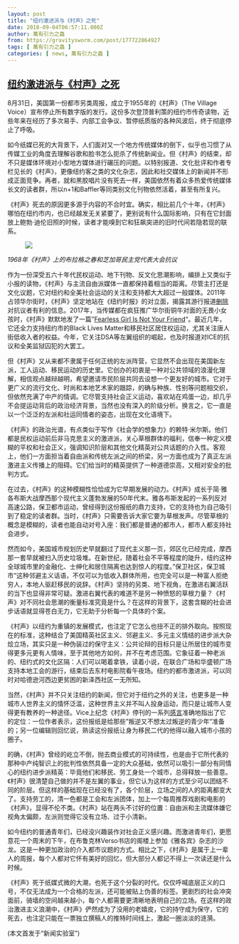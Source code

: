 ```yaml
---
layout: post
title: "纽约激进派与《村声》之死"
date: 2018-09-04T06:57:11.000Z
author: 萬有引力之蟲
from: https://gravitysworm.com/post/177722864927
tags: [ 萬有引力之蟲 ]
categories: [ news, 萬有引力之蟲 ]
---
```

<!--1536044231000-->
[纽约激进派与《村声》之死](https://gravitysworm.com/post/177722864927)
------

<div>
<p>8月31日，美国第一份都市另类周报，成立于1955年的《村声》（The Village Voice）宣布停止所有数字版的发行。这份多次登顶普利策的纽约市传奇读物，近些年来在经历了多次易手、内部工会争议、暂停纸质版的各种风波后，终于彻底停止了呼吸。</p><p>如今纸媒已死的大背景下，人们面对又一个地方传统媒体的倒下，似乎也习惯了从传媒工业的角度去理解谷歌和脸书怎么扼杀了传统新闻业。但《村声》的结束，却不只是媒体环境对小型地方媒体进行碾压的问题。以特别报道、文化批评和作者专栏见长的《村声》，更像纽约客之类的文化杂志，因此和社交媒体上的新闻并不形成正面竞争。再者，就和黑胶唱片没有死去一样，美国依然有着众多热爱传统媒体长文的读者群，所以n+1和Baffler等同类别文化刊物依然活着，甚至有所复兴。</p><p>《村声》死去的原因更多源于内容的不合时宜。确实，相比前几个十年，《村声》哪怕在纽约市内，也已经越发无关紧要了，更别说有什么国际影响，只有在它封面放上鲍勃·迪伦旧照的时候，读者才能嗅到它和狂飙突进的旧时代间若隐若现的联系。</p><figure class="tmblr-full" data-orig-height="2077" data-orig-width="1366"><img src="https://64.media.tumblr.com/67b8a7e19b94c73e262cf9201f164975/tumblr_inline_peir3p4WTb1qmojoa_540.jpg" data-orig-height="2077" data-orig-width="1366"/></figure><p><i>1968年《村声》上的布拉格之春和芝加哥民主党代表大会抗议</i></p><p>作为一份深受五六十年代民权运动、地下刊物、反文化思潮影响，编排上又类似于小报的读物，《村声》与主流自由派媒体一直都保持着相当的距离。尽管主打还是文化议题，它对纽约和全美社会运动的关注和支持都大大超过一般媒体。2011年占领华尔街时，《村声》坚定地站在《纽约时报》的对立面，揭露其游行报道<a href="https://www.villagevoice.com/2011/10/02/why-did-the-new-york-times-change-their-brooklyn-bridge-arrests-story/" target="_blank">删除</a>对抗议者有利的信息。2017年，当传媒都在疯狂推广华尔街铜牛对面的无畏小女孩时，《村声》默默地发了一篇”<a href="https://www.villagevoice.com/2017/04/25/fearless-girl-is-not-your-friend/" target="_blank">Fearless Girl Is Not Your Friend</a>“。最近几年，它还全力支持纽约市的Black Lives Matter和移民社区居住权运动，尤其关注唐人街低收入者的权益。今年，它关注DSA等左翼组织的崛起，也及时报道对ICE的抗议和全美监狱囚犯的大罢工。</p><p>但《村声》又从来都不隶属于任何正统的左派阵营，它显然不会出现在美国新左派，工人运动、移民运动的历史里。它创办的初衷是一种对公共领域的浪漫化理解，相信观点越辩越明，希望邀请市民阶层共同去设想一个更友好的城市。它对于更广义的流行文化、时尚和本地艺术家的跟踪，的确与种族、性别等问题相交织，但依然充满了中产的情调。它尽管支持社会正义运动，喜欢站在鸡蛋一边，却几乎不会提运动背后的政治经济背景，当然也没有深入的阶级分析。换言之，它一直是以一个泛泛的左派和社运同情者的姿态，出现在文化语境下。</p><p>《村声》的政治光谱，有点类似于写作《社会学的想象力》的赖特·米尔斯。他们都是民权运动前后非马克思主义的激进派，关心草根群体的福利，信奉一种定义模糊的平权和社会正义，强调知识阶层和其他文化精英对公共话题的介入性。客观上，他们一方面担当着自由派和传统左派之间的桥梁，另一方面也成为了真正左派激进主义传播上的阻碍。它们给当时的精英提供了一种道德崇高，又相对安全的批判方式。</p><p>在过去，《村声》的这种模糊性恰恰成为它早期发展的动力。《村声》成长于简·雅各布斯大战摩西那个现代主义蓬勃发展的50年代末。雅各布斯发起的一系列反对高速公路，保卫都市运动，曾经得到这份报纸的鼎力支持，它的支持也为自己吸引到了稳定的读者群。当时，《村声》只需要告诉大家它要为草根发声。尽管草根的概念是模糊的，读者也能自动对号入座：我们都是普通的都市人，都市人都支持社会进步。</p><p>然而如今，美国城市规划历史早就翻过了现代主义那一页，郊区化已经完成，摩西那一套早就被扫入历史垃圾堆。在新世纪，随着社会不平等程度的陡升，纽约这种全球城市里的金融化、士绅化和居住隔离也达到惊人的程度。”保卫社区，保卫城市“这种邻避主义话语，不仅可以为低收入群体所用，也完全可以是一种富人拒绝穷人，本地人驱赶移民的说辞。《村声》坚持的另类、地下视角，在激进右翼活跃的当下也显得非常可疑。激进右翼代表的难道不是另一种愤怒的草根力量？《村声》对不同社会思潮的衡量标准究竟是什么？在这样的背景下，这套含糊的社会进步话语就显得苍白无力，它无助于分析每一个具体的个案。</p><p>《村声》以纽约为重镇的发展模式，也注定了它怎么也扭不正的排外取向。按照现在的标准，这种结合了美国精英社区主义、邻避主义、多元主义情结的进步派大杂烩立场，其实只是一种伪装过的保守主义：公共论辩的目标只是让所居住的城市变得更多元更有人情味，至于其他地方如何，并不在考虑范围。它象征着一种老派的、纽约式的文化区隔：人们可以喝着拿铁，读着小说，在联合广场和华盛顿广场支持本地工会的游行，结束后去东村电影院看午夜场。纽约的都市激进派，可以同时对哈德逊河西边更贫困的新泽西社区一无所知。</p><p>当然，《村声》并不只关注纽约的新闻，但它对于纽约之外的关注，也更多是一种城市人世界主义的情怀泛滥，这种世界主义并不叫人投身运动，而只是让城市人变得更有教养的一种途径。Vice上纪念《村声》停刊的一系列<a href="https://www.vice.com/en_us/article/pawjeb/native-new-yorkers-reflect-on-the-death-of-the-village-voice" target="_blank">感言</a>准确地指出了它的定位：一位作者表示，这份报纸是给那些”叛逆又不想太过叛逆的青少年“准备的；另一位编辑则回忆说，熟读这份报纸让身为移民二代的他得以融入城市小孩的圈子。</p><p>的确，《村声》曾经的屹立不倒，抛去商业模式的可持续性，也是由于它所代表的那种中产纯智识上的批判性依然具备一定的大众基础，依然可以吸引一部分有同情心的纽约进步派精英：毕竟他们和移民、劳工身处一个城市，总得释放一些善意。《村声》很清楚自己做的并不是左翼的事业，但它认为这样的方式至少可以团结不同的阶层。但这样的基础现在已经没有了，各个阶层，立场之间的人的距离都变大了。支持劳工的，清一色都是工会和左派团体，加上一个每周推荐戏剧和电影的《村声》，显得不伦不类。《村声》站在两头不讨好的位置：自由派和主流媒体嫌它视角太偏颇，左派则觉得它没有立场、过于小清新。</p><p>如今纽约的普通青年们，已经没兴趣装作对社会正义感兴趣。而激进青年们，更愿意花一个周末的下午，在布鲁克林Verso书店的阁楼上参加《雅各宾》杂志的沙龙。这是一种更加政治的介入都市议题的方式。相比之下，《村声》是属于上一辈人的周报，每个人都对它怀有美好的回忆，但大部分人都记不得上一次读还是什么时候。</p><p>《村声》死于纸媒式微的大潮，也死于这个分裂的时代。仅仅呼喊底层正义的口号，不仅无法成为一个合格的左派，还可能被贴上伪善的标签。更剧烈的社会冲突面前，骑墙的空间越来越小，每个人都需要更清晰地表明自己的立场。在这样的政治激进主义浪潮中，《村声》俨然成为了没用的老嬉皮，它的持守成为保守，它的死去，也注定只能在一票独立撰稿人的推特时间线上，激起一圈淡淡的涟漪。<br/></p><p>(本文首发于“新闻实验室”)</p>
</div>
